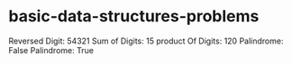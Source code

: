 # basic-data-structures-problems
Reversed Digit: 54321
Sum of Digits: 15
product Of Digits: 120
Palindrome: False
Palindrome: True